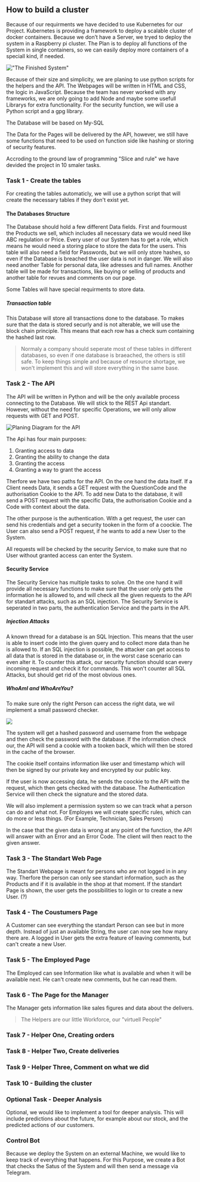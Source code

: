 ## How to build a cluster
Because of our requirments we have decided to use Kubernetes for our Project. Kubernetes is providing a framework to deploy a scalable cluster of docker containers. Because we don’t have a Server, we tryed to deploy the system in a Raspberry pi cluster.
The Plan is to deploy all functions of the System in single containers, so we can easily deploy more containers of a speciall kind, if needed.

!["The Finished System"](./img/Diagram.png)

Because of their size and simplicity, we are planing to use python scripts for the helpers and the API.
The Webpages will be written in HTML and CSS, the logic in JavaScript. Because the team has never worked with any frameworks, we are only going to add Node and maybe some usefull Librarys for extra functionality. For the security function, we will use a Python script and a gpg library. 

The Database will be based on My-SQL

The Data for the Pages will be delivered by the API, however, we still have some functions that need to be used on function side like hashing or storing of security features.



Accroding to the ground law of programming "Slice and rule" we have devided the project in 10 smaler tasks. 

### Task 1 - Create the tables
For creating the tables automaticly, we will use a python script that will create the necessary tables if they don't exist yet. 

#### The Databases Structure
The Database should hold a few different Data fields. 
First and fourmoust the Products we sell, which includes all necessary data we would need like ABC regulation or Price.
Every user of our System has to get a role, which means he would need a storing place to store the data for the users. This table will also need a field for Passwords, but we will only store hashes, so even if the Database is breached the user data is not in danger. We will also need another Table for personal data, like adresses and full names. 
Another table will be made for transactions, like buying or selling of products and another table for revues and comments on our page. 

Some Tables will have special requirments to store data. 

##### Transaction table
This Database will store all transactions done to the database. To makes sure that the data is stored securly and is not alterable, we will use the block chain principle. 
This means that each row has a check sum containing the hashed last row. 



> Normaly a company should seperate most of these tables in different databases, so even if one database is braeached, the others is still safe. To keep things simple and because of resource shortage, we won't implement this and will store everything in the same base. 

### Task 2 - The API
The API will be written in Python and will be the only available process connecting to the Database. We will stick to the REST Api standart. However, without the need for specific Operations, we will only allow requests with GET and POST. 

![Planing Diagram for the API](img/Api-Planing.png)

The Api has four main purposes:
1. Granting access to data
2. Granting the ability to change the data
3. Granting the access
4. Granting a way to grant the access

Therfore we have two paths for the API. On the one hand the data itself. If a Client needs Data, it sends a GET request with the QuestionCode and the authorisation Cookie to the API. To add new Data to the database, it will send a POST request with the specific Data, the authorisation Cookie and a Code with context about the data.

The other purpose is the authentication. With a get request, the user can send his credentials and get a security tooken in the form of a coockie. The User can also send a POST request, if he wants to add a new User to the System.

All requests will be checked by the security Service, to make sure that no User without granted access can enter the System.


#### Security Service
The Security Service has multiple tasks to solve. On the one hand it will provide all necessary functions to make sure that the user only gets the information he is allowed to, and will check all the given requests to the API for standart attacks, such as an SQL injection. The Security Service is seperated in two parts, the authentication Service and the parts in the API.

##### Injection Attacks
A known thread for a database is an SQL Injection. This means that the user is able to insert code into the given query and to collect more data than he is allowed to. If an SQL injection is possible, the attacker can get access to all data that is stored in the database or, in the worst case scenario can even alter it.
To counter this attack, our security function should scan every incoming request and check it for commands. This won't counter all SQL Attacks, but should get rid of the most obvious ones.

##### WhoAmI and WhoAreYou?
To make sure only the right Person can access the right data, we wil implement a small password checker. 

![](img/Security.png)

The system will get a hashed password and username from the webpage and then check the password with the database. If the information check our, the API will send a cookie with a tooken back, which will then be stored in the cache of the browser. 

The cookie itself contains information like user and timestamp which will then be signed by our private key and encrypted by our public key. 

If the user is now accessing data, he sends the coockie to the API with the request, which then gets checked with the database. The Authentication Service will then check the signature and the stored data. 

We will also implement a permission system so we can track what a person can do and what not. For Employes we will create specific rules, which can do more or less things. (For Example, Technician, Sales Person)

In the case that the given data is wrong at any point of the function, the API will answer with an Error and an Error Code. The client will then react to the given answer. 


### Task 3 - The Standart Web Page
The Standart Webpage is meant for persons who are not logged in in any way. Therfore the person can only see standart information, such as the Products and if it is available in the shop at that moment. 
If the standart Page is shown, the user gets the possibilities to login or to create a new User. (?)

### Task 4 - The Coustumers Page
A Customer can see everything the standart Person can see but in more depth. Instead of just an available String, the user can now see how many there are. A logged in User gets the extra feature of leaving comments, but can't create a new User. 

### Task 5 - The Employed Page
The Employed can see Information like what is available and when it will be available next. He can't create new comments, but he can read them.

### Task 6 - The Page for the Manager
The Manager gets information like sales figures and data about the delivers.  


> The Helpers are our little Workforce, our "virtuell People"

### Task 7 - Helper One, Creating orders

### Task 8 - Helper Two, Create deliveries

### Task 9 - Helper Three, Comment on what we did

### Task 10 - Building the cluster

### Optional Task - Deeper Analysis
Optional, we would like to implement a tool for deeper analysis. 
This will include predictions about the future, for example  about our stock, and the predicted actions of our customers. 

### Control Bot 
Because we deploy the System on an external Machine, we would like to keep track of everything that happens. For this Purpose, we create a Bot that checks the Satus of the System and will then send a message via Telegram. 


